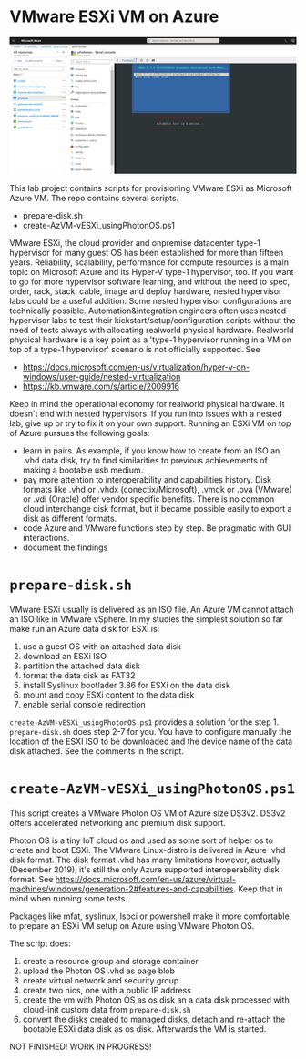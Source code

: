 # VMware ESXi VM on Azure

![ESXi67](https://github.com/dcasota/vesxi-on-azure-scripts/blob/master/ESXi67.png)

This lab project contains scripts for provisioning VMware ESXi as Microsoft Azure VM. The repo contains several scripts.
  - prepare-disk.sh
  - create-AzVM-vESXi_usingPhotonOS.ps1
  
VMware ESXi, the cloud provider and onpremise datacenter type-1 hypervisor for many guest OS has been established for more than fifteen years. Reliability, scalability, performance for compute resources is a main topic on Microsoft Azure and its Hyper-V type-1 hypervisor, too.
If you want to go for more hypervisor software learning, and without the need to spec, order, rack, stack, cable, image and deploy hardware, nested hypervisor labs could be a useful addition. Some nested hypervisor configurations are technically possible. Automation&Integration engineers often uses nested hypervisor labs to test their kickstart/setup/configuration scripts without the need of tests always with allocating realworld physical hardware. Realworld physical hardware is a key point as a 'type-1 hypervisor running in a VM on top of a type-1 hypervisor' scenario is not officially supported. See
  - https://docs.microsoft.com/en-us/virtualization/hyper-v-on-windows/user-guide/nested-virtualization
  - https://kb.vmware.com/s/article/2009916

Keep in mind the operational economy for realworld physical hardware. It doesn't end with nested hypervisors. If you run into issues with a nested lab, give up or try to fix it on your own support. Running an ESXi VM on top of Azure pursues the following goals:
- learn in pairs. As example, if you know how to create from an ISO an .vhd data disk, try to find similarities to previous achievements of making a bootable usb medium. 
- pay more attention to interoperability and capabilities history. Disk formats like .vhd or .vhdx (conectix/Microsoft), .vmdk or .ova (VMware) or .vdi (Oracle) offer vendor specific benefits. There is no common cloud interchange disk format, but it became possible easily to export a disk as different formats.
- code Azure and VMware functions step by step. Be pragmatic with GUI interactions.
- document the findings

# ```prepare-disk.sh```
VMware ESXi usually is delivered as an ISO file. An Azure VM cannot attach an ISO like in VMware vSphere. In my studies the simplest solution so far make run an Azure data disk for ESXi is:
  1. use a guest OS with an attached data disk
  2. download an ESXi ISO
  3. partition the attached data disk
  4. format the data disk as FAT32
  5. install Syslinux bootlader 3.86 for ESXi on the data disk
  6. mount and copy ESXi content to the data disk
  7. enable serial console redirection
  
```create-AzVM-vESXi_usingPhotonOS.ps1``` provides a solution for the step 1.
```prepare-disk.sh``` does step 2-7 for you. You have to configure manually the location of the ESXI ISO to be downloaded and the device name of the data disk attached. See the comments in the script.

 
 # ```create-AzVM-vESXi_usingPhotonOS.ps1```
This script creates a VMware Photon OS VM of Azure size DS3v2. DS3v2 offers accelerated networking and premium disk support.

Photon OS is a tiny IoT cloud os and used as some sort of helper os to create and boot ESXi.
The VMware Linux-distro is delivered in Azure .vhd disk format. The disk format .vhd has many limitations however, actually (December 2019), it's still the only Azure supported interoperability disk format. See https://docs.microsoft.com/en-us/azure/virtual-machines/windows/generation-2#features-and-capabilities. Keep that in mind when running some tests.

Packages like mfat, syslinux, lspci or powershell make it more comfortable to prepare an ESXi VM setup on Azure using VMware Photon OS.

The script does:
 1. create a resource group and storage container
 2. upload the Photon OS .vhd as page blob
 3. create virtual network and security group
 4. create two nics, one with a public IP address
 5. create the vm with Photon OS as os disk an a data disk processed with cloud-init custom data from ```prepare-disk.sh```
 6. convert the disks created to managed disks, detach and re-attach the bootable ESXi data disk as os disk. Afterwards the VM is started.


NOT FINISHED! WORK IN PROGRESS!
